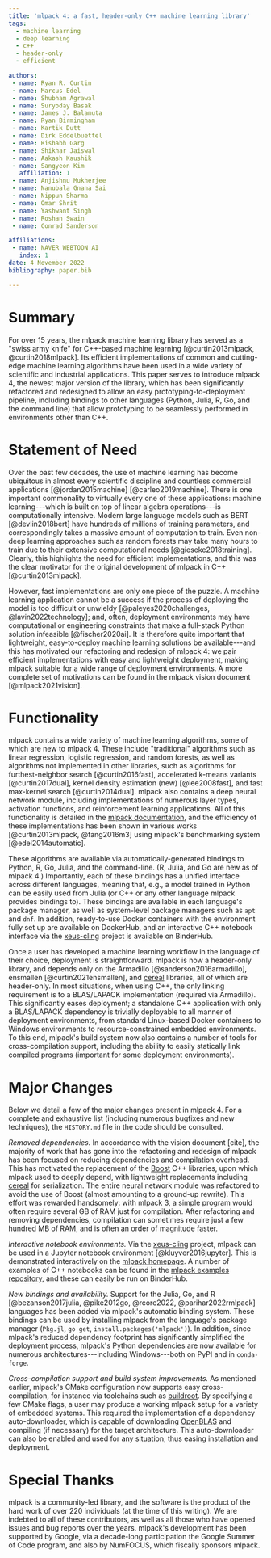```yaml
---
title: 'mlpack 4: a fast, header-only C++ machine learning library'
tags:
  - machine learning
  - deep learning
  - c++
  - header-only
  - efficient

authors:
 - name: Ryan R. Curtin
 - name: Marcus Edel
 - name: Shubham Agrawal
 - name: Suryoday Basak
 - name: James J. Balamuta
 - name: Ryan Birmingham
 - name: Kartik Dutt
 - name: Dirk Eddelbuettel
 - name: Rishabh Garg
 - name: Shikhar Jaiswal
 - name: Aakash Kaushik
 - name: Sangyeon Kim
   affiliation: 1
 - name: Anjishnu Mukherjee
 - name: Nanubala Gnana Sai
 - name: Nippun Sharma
 - name: Omar Shrit
 - name: Yashwant Singh
 - name: Roshan Swain
 - name: Conrad Sanderson

affiliations:
 - name: NAVER WEBTOON AI
   index: 1
date: 4 November 2022
bibliography: paper.bib

---
```


# Summary

For over 15 years, the mlpack machine learning library has served as a "swiss
army knife" for C++-based machine learning [@curtin2013mlpack,
@curtin2018mlpack].  Its efficient implementations of common and cutting-edge
machine learning algorithms have been used in a wide variety of scientific and
industrial applications.  This paper serves to introduce mlpack 4, the newest
major version of the library, which has been significantly refactored and
redesigned to allow an easy prototyping-to-deployment pipeline, including
bindings to other languages (Python, Julia, R, Go, and the command line) that
allow prototyping to be seamlessly performed in environments other than C++.

# Statement of Need

Over the past few decades, the use of machine learning has become ubiquitous in
almost every scientific discipline and countless commercial applications
[@jordan2015machine] [@carleo2019machine].  There is one important commonality
to virtually every one of these applications: machine learning---which is built
on top of linear algebra operations---is computationally intensive.  Modern
large language models such as BERT [@devlin2018bert] have hundreds of millions
of training parameters, and correspondingly takes a massive amount of
computation to train.  Even non-deep learning approaches such as random forests
may take many hours to train due to their extensive computational needs
[@gieseke2018training].  Clearly, this highlights the need for efficient
implementations, and this was the clear motivator for the original development
of mlpack in C++ [@curtin2013mlpack].

However, fast implementations are only one piece of the puzzle.  A machine
learning application cannot be a success if the process of deploying the model
is too difficult or unwieldy [@paleyes2020challenges, @lavin2022technology];
and, often, deployment environments may have computational or engineering
constraints that make a full-stack Python solution infeasible [@fischer2020ai].
It is therefore quite important that lightweight, easy-to-deploy machine
learning solutions be available---and this has motivated our refactoring and
redesign of mlpack 4: we pair efficient implementations with easy and
lightweight deployment, making mlpack suitable for a wide range of deployment
environments.  A more complete set of motivations can be found in the mlpack
vision document [@mlpack2021vision].

# Functionality

mlpack contains a wide variety of machine learning algorithms, some of which are
new to mlpack 4.  These include "traditional" algorithms such as linear
regression, logistic regression, and random forests, as well as algorithms not
implemented in other libraries, such as algorithms for furthest-neighbor search
[@curtin2016fast], accelerated k-means variants [@curtin2017dual], kernel
density estimation (new) [@lee2008fast], and fast max-kernel search
[@curtin2014dual].  mlpack also contains a deep neural network module, including
implementations of numerous layer types, activation functions, and reinforcement
learning applications.  All of this functionality is detailed in the [mlpack
documentation](https://www.mlpack.org/docs.html), and the efficiency of these
implementations has been shown in various works [@curtin2013mlpack, @fang2016m3]
using mlpack's benchmarking system [@edel2014automatic].

These algorithms are available via automatically-generated bindings to Python,
R, Go, Julia, and the command-line.  (R, Julia, and Go are new as of mlpack 4.)
Importantly, each of these bindings has a unified interface across different
languages, meaning that, e.g., a model trained in Python can be easily used from
Julia (or C++ or any other language mlpack provides bindings to).  These
bindings are available in each language's package manager, as well as
system-level package managers such as `apt` and `dnf`.  In addition,
ready-to-use Docker containers with the environment fully set up are available
on DockerHub, and an interactive C++ notebook interface via the
[xeus-cling](https://github.com/QuantStack/xeus-cling) project is available on
BinderHub.

Once a user has developed a machine learning workflow in the language of their
choice, deployment is straightforward.  mlpack is now a header-only library, and
depends only on the Armadillo [@sanderson2016armadillo], ensmallen
[@curtin2021ensmallen], and [cereal](https://github.com/USCILab/cereal)
libraries, all of which are header-only.  In most situations, when using C++,
the only linking requirement is to a BLAS/LAPACK implementation (required via
Armadillo).  This significantly eases deployment; a standalone C++ application
with only a BLAS/LAPACK dependency is trivially deployable to all manner of
deployment environments, from standard Linux-based Docker containers to Windows
environments to resource-constrained embedded environments.  To this end,
mlpack's build system now also contains a number of tools for cross-compilation
support, including the ability to easily statically link compiled programs
(important for some deployment environments).

# Major Changes

Below we detail a few of the major changes present in mlpack 4.  For a complete
and exhaustive list (including numerous bugfixes and new techniques), the
`HISTORY.md` file in the code should be consulted.

*Removed dependencies.* In accordance with the vision document [cite], the
majority of work that has gone into the refactoring and redesign of mlpack has
been focused on reducing dependencies and compilation overhead.  This has
motivated the replacement of the [Boost](https://www.boost.org) C++ libraries,
upon which mlpack used to deeply depend, with lightweight replacements including
[cereal](https://github.com/USCILab/cereal) for serialization.  The entire
neural network module was refactored to avoid the use of Boost (almost amounting
to a ground-up rewrite).  This effort was rewarded handsomely: with mlpack 3, a
simple program would often require several GB of RAM just for compilation.
After refactoring and removing dependencies, compilation can sometimes require
just a few hundred MB of RAM, and is often an order of magnitude faster.

*Interactive notebook environments.* Via the
[xeus-cling](https://github.com/QuantStack/xeus-cling) project, mlpack can be
used in a Jupyter notebook environment [@kluyver2016jupyter].  This is
demonstrated
interactively on the [mlpack homepage](https://www.mlpack.org).  A number of
examples of C++ notebooks can be found in the [mlpack examples
repository](https://github.com/mlpack/examples), and these can easily be run on
BinderHub.

*New bindings and availability.* Support for the Julia, Go, and R 
[@bezanson2017julia, @pike2012go, @rcore2022, @parihar2022rmlpack]
languages has been added via mlpack's automatic binding system.  These bindings
can be used by installing mlpack from the language's package manager (`Pkg.jl`,
`go get`, `install.packages('mlpack')`).  In addition, since mlpack's reduced dependency footprint has
significantly simplified the deployment process, mlpack's Python dependencies
are now available for numerous architectures---including Windows---both on PyPI
and in `conda-forge`.

*Cross-compilation support and build system improvements.* As mentioned earlier,
mlpack's CMake configuration now supports easy cross-compilation, for instance
via toolchains such as [buildroot](https://buildroot.org).  By specifying a few
CMake flags, a user may produce a working mlpack setup for a variety of embedded
systems.  This required the implementation of a dependency auto-downloader,
which is capable of downloading [OpenBLAS](https://github.com/xianyi/OpenBLAS)
and compiling (if necessary) for the target architecture.  This auto-downloader
can also be enabled and used for any situation, thus easing installation and
deployment.

# Special Thanks

mlpack is a community-led library, and the software is the product of the hard
work of over 220 individuals (at the time of this writing).  We are indebted to
all of these contributors, as well as all those who have opened issues and bug
reports over the years.  mlpack's development has been supported by Google, via
a decade-long participation the Google Summer of Code program, and also by
NumFOCUS, which fiscally sponsors mlpack.
